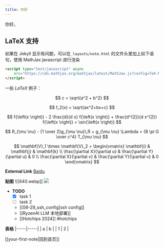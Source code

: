 ```yaml
---
title: 你好
---
```


你好。

## LaTeX 支持
如果在 Jekyll 显示有问题，可以在`_layouts/note.html` 的文件头里加上如下语句，使用 MathJax javascript 进行渲染
```html
<script type="text/javascript" async
    src="https://cdn.mathjax.org/mathjax/latest/MathJax.js?config=TeX-MML-AM_CHTML">
</script>
```

一些 $LaTeX$ 例子：

$$
c = \sqrt{a^2 + b^2}
$$

$$
f_2(x) = \sqrt{ax^2+bx+c}
$$

$$
f{\left(x \right)} - 2 \frac{d}{d x} f{\left(x \right)} + \frac{d^{2}}{d x^{2}} f{\left(x \right)} = \sin{\left(x \right)}
$$

$$
R_{\mu \nu} - {1 \over 2}g_{\mu \nu}\,R + g_{\mu \nu} \Lambda = {8 \pi G \over c^4} T_{\mu \nu}
$$

$$
\mathbf{V}_1 \times \mathbf{V}_2 =
\begin{vmatrix}
  \mathbf{i} & \mathbf{j} & \mathbf{k} \\
  \frac{\partial X}{\partial u} & \frac{\partial Y}{\partial u} & 0 \\
  \frac{\partial X}{\partial v} & \frac{\partial Y}{\partial v} & 0
\end{vmatrix}
$$

**External Link**
[Baidu](https://www.baidu.com)

**贴图**
![[640.webp]]
<img src="{{ site.baseurl }}/assets/img/640.webp"/>

- **TODO**
  - [x] task 1
  - [ ] task 2
  - [[08-29_ssh_config|ssh config]]
  - [[RyzenAI LLM 本地部署]]
  - [[Hotchips 2024]] #hotchips

**表格**
|-----|-----|
|  a  |  b  |
|  1  |  2  |


[[your-first-note|回到首页]]
